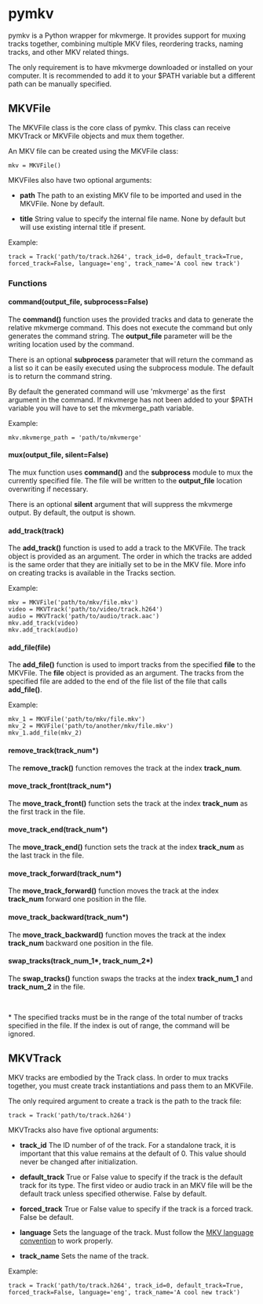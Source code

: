 # pymkv
pymkv is a Python wrapper for mkvmerge. It provides support for muxing tracks together, combining multiple MKV files, reordering tracks, naming tracks, and other MKV related things.

The only requirement is to have mkvmerge downloaded or installed on your computer. It is recommended to add it to your $PATH variable but a different path can be manually specified.


## MKVFile
The MKVFile class is the core class of pymkv. This class can receive MKVTrack or MKVFile objects and mux them together.

An MKV file can be created using the MKVFile class:
```
mkv = MKVFile()
```

MKVFiles also have two optional arguments:

* **path** The path to an existing MKV file to be imported and used in the MKVFile. None by default.

* **title** String value to specify the internal file name. None by default but will use existing internal title if present.

Example:
```
track = Track('path/to/track.h264', track_id=0, default_track=True, forced_track=False, language='eng', track_name='A cool new track')
```

### Functions
#### command(output_file, subprocess=False)
The <b>command()</b> function uses the provided tracks and data to generate the relative mkvmerge command. This does not execute the command but only generates the command string. The <b>output_file</b> parameter will be the writing location used by the command.

There is an optional <b>subprocess</b> parameter that will return the command as a list so it can be easily executed using the subprocess module. The default is to return the command string.

By default the generated command will use 'mkvmerge' as the first argument in the command. If mkvmerge has not been added to your $PATH variable you will have to set the mkvmerge_path variable.

Example:
```
mkv.mkvmerge_path = 'path/to/mkvmerge'
```

#### mux(output_file, silent=False)
The mux function uses <b>command()</b> and the <b>subprocess</b> module to mux the currently specified file. The file will be written to the <b>output_file</b> location overwriting if necessary.

There is an optional <b>silent</b> argument that will suppress the mkvmerge output. By default, the output is shown.

#### add_track(track)
The <b>add_track()</b> function is used to add a track to the MKVFile. The track object is provided as an argument. The order in which the tracks are added is the same order that they are initially set to be in the MKV file. More info on creating tracks is available in the Tracks section.

Example:
```
mkv = MKVFile('path/to/mkv/file.mkv')
video = MKVTrack('path/to/video/track.h264')
audio = MKVTrack('path/to/audio/track.aac')
mkv.add_track(video)
mkv.add_track(audio)
```

#### add_file(file)
The <b>add_file()</b> function is used to import tracks from the specified <b>file</b> to the MKVFile. The <b>file</b> object is provided as an argument. The tracks from the specified file are added to the end of the file list of the file that calls <b>add_file()</b>.

Example:
```
mkv_1 = MKVFile('path/to/mkv/file.mkv')
mkv_2 = MKVFile('path/to/another/mkv/file.mkv')
mkv_1.add_file(mkv_2)
```

#### remove_track(track_num*)
The <b>remove_track()</b> function removes the track at the index <b>track_num</b>.

#### move_track_front(track_num*)
The <b>move_track_front()</b> function sets the track at the index <b>track_num</b> as the first track in the file.

#### move_track_end(track_num*)
The <b>move_track_end()</b> function sets the track at the index <b>track_num</b> as the last track in the file.

#### move_track_forward(track_num*)
The <b>move_track_forward()</b> function moves the track at the index <b>track_num</b> forward one position in the file.

#### move_track_backward(track_num*)
The <b>move_track_backward()</b> function moves the track at the index <b>track_num</b> backward one position in the file.

#### swap_tracks(track_num_1*, track_num_2*)
The <b>swap_tracks()</b> function swaps the tracks at the index <b>track_num_1</b> and <b>track_num_2</b> in the file.

<br>

\* The specified tracks must be in the range of the total number of tracks specified in the file. If the index is out of range, the command will be ignored.


## MKVTrack
MKV tracks are embodied by the Track class. In order to mux tracks together, you must create track instantiations and pass them to an MKVFile.

The only required argument to create a track is the path to the track file:
```
track = Track('path/to/track.h264')
```

MKVTracks also have five optional arguments:

* **track_id** The ID number of of the track. For a standalone track, it is important that this value remains at the default of 0. This value should never be changed after initialization.

* **default_track** True or False value to specify if the track is the default track for its type. The first video or audio track in an MKV file will be the default track unless specified otherwise. False by default.

* **forced_track** True or False value to specify if the track is a forced track. False be default.

* **language** Sets the language of the track. Must follow the [MKV language convention](www.matroska.org/technical/specs/index.html#languages) to work properly.

* **track_name** Sets the name of the track.

Example:
```
track = Track('path/to/track.h264', track_id=0, default_track=True, forced_track=False, language='eng', track_name='A cool new track')
```
